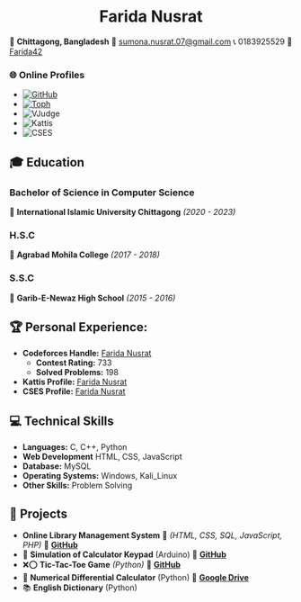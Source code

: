  <h1 align="center">Farida Nusrat</h1>

📍 **Chittagong, Bangladesh**  📧 [sumona.nusrat.07@gmail.com](mailto:sumona.nusrat.07@gmail.com)  📞 0183925529  🔗 [Farida42](https://github.com/Farida42)

    
### 🌐 Online Profiles  
- [![GitHub](https://img.shields.io/badge/GitHub-181717?logo=github&logoColor=white)](https://github.com/Farida42)
- [![Toph](https://img.shields.io/badge/Toph-FF5722?logo=toptal&logoColor=white)](https://toph.co/u/C201242_Nusrat)
- ![VJudge](https://img.shields.io/badge/VJudge-007396.svg?logo=codechef&logoColor=white)
- ![Kattis](https://img.shields.io/badge/Kattis-0055A4.svg?logo=coderwall&logoColor=white)
- ![CSES](https://img.shields.io/badge/CSES-1F8ACB.svg)

## 🎓 Education  

### **Bachelor of Science in Computer Science**  
📌 **International Islamic University Chittagong** _(2020 - 2023)_  

### **H.S.C**  
📌 **Agrabad Mohila College** _(2017 - 2018)_  

### **S.S.C**  
📌 **Garib-E-Newaz High School** _(2015 - 2016)_  


## 🏆 Personal Experience:
- **Codeforces Handle:** [Farida Nusrat](https://codeforces.com/profile/c201242)   
  - **Contest Rating:** 733  
  - **Solved Problems:** 198
- **Kattis Profile:** [Farida Nusrat](https://open.kattis.com/users/farida-nusrat)  
- **CSES Profile:** [Farida Nusrat](https://cses.fi/user/99559)  


## 💻 Technical Skills

- **Languages:** C, C++, Python
- **Web Development** HTML, CSS, JavaScript
- **Database:** MySQL
- **Operating Systems:** Windows, Kali_Linux
- **Other Skills:** Problem Solving  


## 🚀 Projects
 - **Online Library Management System** 🌱 _(HTML, CSS, SQL, JavaScript, PHP)_ 🔗 **[GitHub](https://github.com/Farida42/Library-Management-System)**  
 - 🔢 **Simulation of Calculator Keypad** (Arduino)  🔗 **[GitHub](https://github.com/Farida42/EEE_project_calculator)**
- ❌⭕ **Tic-Tac-Toe Game** _(Python)_  🔗 **[GitHub](https://github.com/Farida42/Software-Engineering-Lab/tree/main/Project%20without%20framework)**
- 🔢 **Numerical Differential Calculator** (Python)  🔗 **[Google Drive](https://drive.google.com/drive/u/0/folders/1DJA1mNemN734rqzuwFZaH6nQSfLdx0xP)**
- 📚 **English Dictionary** (Python)  
